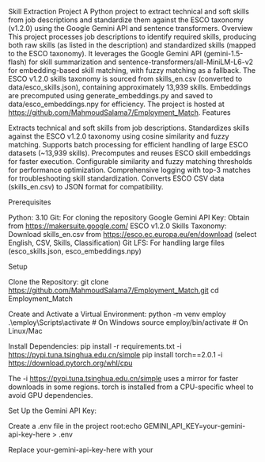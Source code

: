 Skill Extraction Project
A Python project to extract technical and soft skills from job descriptions and standardize them against the ESCO taxonomy (v1.2.0) using the Google Gemini API and sentence transformers.
Overview
This project processes job descriptions to identify required skills, producing both raw skills (as listed in the description) and standardized skills (mapped to the ESCO taxonomy). It leverages the Google Gemini API (gemini-1.5-flash) for skill summarization and sentence-transformers/all-MiniLM-L6-v2 for embedding-based skill matching, with fuzzy matching as a fallback. The ESCO v1.2.0 skills taxonomy is sourced from skills_en.csv (converted to data/esco_skills.json), containing approximately 13,939 skills. Embeddings are precomputed using generate_embeddings.py and saved to data/esco_embeddings.npy for efficiency. The project is hosted at https://github.com/MahmoudSalama7/Employment_Match.
Features

Extracts technical and soft skills from job descriptions.
Standardizes skills against the ESCO v1.2.0 taxonomy using cosine similarity and fuzzy matching.
Supports batch processing for efficient handling of large ESCO datasets (~13,939 skills).
Precomputes and reuses ESCO skill embeddings for faster execution.
Configurable similarity and fuzzy matching thresholds for performance optimization.
Comprehensive logging with top-3 matches for troubleshooting skill standardization.
Converts ESCO CSV data (skills_en.csv) to JSON format for compatibility.

Prerequisites

Python: 3.10
Git: For cloning the repository
Google Gemini API Key: Obtain from https://makersuite.google.com/
ESCO v1.2.0 Skills Taxonomy: Download skills_en.csv from https://esco.ec.europa.eu/en/download (select English, CSV, Skills, Classification)
Git LFS: For handling large files (esco_skills.json, esco_embeddings.npy)

Setup

Clone the Repository:
git clone https://github.com/MahmoudSalama7/Employment_Match.git
cd Employment_Match


Create and Activate a Virtual Environment:
python -m venv employ
.\employ\Scripts\activate  # On Windows
source employ/bin/activate  # On Linux/Mac


Install Dependencies:
pip install -r requirements.txt -i https://pypi.tuna.tsinghua.edu.cn/simple
pip install torch==2.0.1 -i https://download.pytorch.org/whl/cpu


The -i https://pypi.tuna.tsinghua.edu.cn/simple uses a mirror for faster downloads in some regions.
torch is installed from a CPU-specific wheel to avoid GPU dependencies.


Set Up the Gemini API Key:

Create a .env file in the project root:echo GEMINI_API_KEY=your-gemini-api-key-here > .env


Replace your-gemini-api-key-here with your



